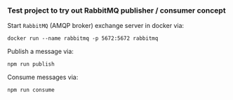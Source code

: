 ### Test project to try out RabbitMQ publisher / consumer concept

Start `RabbitMQ` (AMQP broker) exchange server in docker via:

```
docker run --name rabbitmq -p 5672:5672 rabbitmq
```

Publish a message via:
```
npm run publish
```

Consume messages via:
```
npm run consume
```
